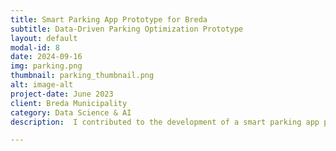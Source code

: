 ```yaml
---
title: Smart Parking App Prototype for Breda
subtitle: Data-Driven Parking Optimization Prototype
layout: default
modal-id: 8
date: 2024-09-16
img: parking.png
thumbnail: parking_thumbnail.png
alt: image-alt
project-date: June 2023
client: Breda Municipality
category: Data Science & AI
description:  I contributed to the development of a smart parking app prototype aimed at reducing parking congestion in Breda. The app, built using Proto.io, features dynamic pricing, GPS navigation to parking spots, and real-time availability tracking. My contributions spanned exploratory data analysis using Python and SQL as well as designing and building the app prototype. The app prototype was built to optimize parking resources and improve the user experience for both tourists and residents.

---
```

